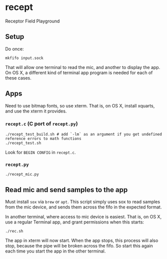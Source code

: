 # recept
Receptor Field Playground


## Setup
Do once:
```
mkfifo input.sock
```

That will allow one terminal to read the mic, and another to display the app. On OS X, a different kind of terminal app program is needed for each of these cases.

## Apps

Need to use bitmap fonts, so use xterm. That is, on OS X, install xquarts, and use the xterm it provides.

### `recept.c` (C port of `recept.py`)
```
./recept_test_build.sh # add `-lm` as an argument if you get undefined reference errors to math functions
./recept_test.sh
```

Look for `BEGIN CONFIG` in `recept.c`.

### `recept.py`
```
./recept_mic.py
```

## Read mic and send samples to the app

Must install `sox` via `brew` or `apt`. This script simply uses sox to read samples from the mic device, and sends them across the fifo in the expected format.

In another terminal, where access to mic device is easiest. That is, on OS X, use a regular Terminal app, and grant permissions when this starts:
```
./rec.sh
```

The app in xterm will now start. When the app stops, this process will also stop, because the pipe will be broken across the fifo. So start this again each time you start the app in the other terminal.